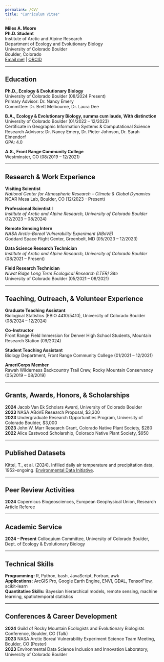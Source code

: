 ```yaml
---
permalink: /CV/
title: "Curriculum Vitae"
---
```

**Miles A. Moore**  
**Ph.D. Student**  
Institute of Arctic and Alpine Research  
Department of Ecology and Evolutionary Biology  
University of Colorado Boulder  
Boulder, Colorado  
[Email me!](mailto:Miles.Moore-1@Colorado.edu) | [ORCID](https://orcid.org/0009-0003-0173-7602)  

---

## Education  
**Ph.D., Ecology & Evolutionary Biology**  
  University of Colorado Boulder (08/2024 Present)  
  Primary Advisor: Dr. Nancy Emery  
  Committee: Dr. Brett Melbourne, Dr. Laura Dee  

**B.A., Ecology & Evolutionary Biology, summa cum laude, With distinction**  
  University of Colorado Boulder (01/2022 – 12/2023)  
  Certificate in Geographic Information Systems & Computational Science  
  Research Advisors: Dr. Nancy Emery, Dr. Pieter Johnson, Dr. Sarah Elmendorf  
  GPA: 4.0  

**A.S., Front Range Community College**  
  Westminster, CO (08/2019 – 12/2021)  

---

## Research & Work Experience  
**Visiting Scientist**  
*National Center for Atmospheric Research – Climate & Global Dynamics*  
NCAR Mesa Lab, Boulder, CO (12/2023 – Present)  

**Professional Scientist I**  
*Institute of Arctic and Alpine Research, University of Colorado Boulder* (12/2023 – 08/2024)  

**Remote Sensing Intern**  
*NASA Arctic-Boreal Vulnerability Experiment (ABoVE)*  
Goddard Space Flight Center, Greenbelt, MD (05/2023 – 12/2023)  

**Data Science Research Technician**  
*Institute of Arctic and Alpine Research, University of Colorado Boulder* (08/2021 – Present)  

**Field Research Technician**   
*Niwot Ridge Long Term Ecological Research (LTER) Site*  
University of Colorado Boulder (05/2021 – 08/2021)  

---

## Teaching, Outreach, & Volunteer Experience  
**Graduate Teaching Assistant**  
  Biological Statistics (EBIO 4410/5410), University of Colorado Boulder (08/2024 – 12/2024)  

**Co-Instructor**  
  Front Range Field Immersion for Denver High School Students, Mountain Research Station (09/2024)  

**Student Teaching Assistant**  
  Biology Department, Front Range Community College (01/2021 – 12/2021)  

**AmeriCorps Member**  
  Rawah Wilderness Backcountry Trail Crew, Rocky Mountain Conservancy (05/2019 – 08/2019)  

---

## Grants, Awards, Honors, & Scholarships  
**2024** Jacob Van Ek Scholars Award, University of Colorado Boulder  
**2023** NASA ABoVE Research Proposal, $3,300  
**2023** Undergraduate Research Opportunities Program, University of Colorado Boulder, $3,000  
**2023** John W. Marr Research Grant, Colorado Native Plant Society, $280  
**2022** Alice Eastwood Scholarship, Colorado Native Plant Society, $950  

---

## Published Datasets  
Kittel, T., et al. (2024). Infilled daily air temperature and precipitation data, 1952–ongoing. [Environmental Data Initiative](https://doi.org/10.6073/PASTA/1926C66BA90BA9EE2E3A241940C5C418).  

---

## Peer Review Activities  
**2024** Copernicus Biogeosciences, European Geophysical Union, Research Article Referee  

---

## Academic Service  
**2024 – Present** Colloquium Committee, University of Colorado Boulder, Dept. of Ecology & Evolutionary Biology  

---

## Technical Skills  
**Programming:** R, Python, bash, JavaScript, Fortran, awk  
**Applications:** ArcGIS Pro, Google Earth Engine, ENVI, GDAL, TensorFlow, scikit-learn  
**Quantitative Skills:** Bayesian hierarchical models, remote sensing, machine learning, spatiotemporal statistics  

---

## Conferences & Career Development  
**2024** Guild of Rocky Mountain Ecologists and Evolutionary Biologists Conference, Boulder, CO (Talk)  
**2023** NASA Arctic Boreal Vulnerability Experiment Science Team Meeting, Boulder, CO (Poster)  
**2023** Environmental Data Science Inclusion and Innovation Laboratory, University of Colorado Boulder  

